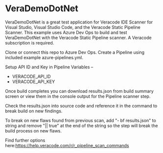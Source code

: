# VeraDemoDotNet #

VeraDemoDotNet is a great test application for Veracode IDE Scanner for Visual Studio, Visual Studio Code, and the Veracode Static Pipeline Scanner. 
This example uses Azure Dev Ops to build and test VeraDemoDotNet with the Veracode Static Pipeline scanner.  A Veracode subscription is required.

Clone or connect this repo to Azure Dev Ops. Create a Pipeline using included example azure-pipelines.yml.

Setup API ID and Key in Pipeline Variables –
- VERACODE_API_ID
- VERACODE_API_KEY

Once build completes you can download results.json from build summary screen or view them in the console output for the Pipeline scanner step.  

Check the results.json into source code and reference it in the command to break build on new findings. 

To break on new flaws found from previous scan, add "- bf results.json" to string and remove "|| true" at the end of the string so the step will break the build process on new flaws.

Find further options here:https://help.veracode.com/r/r_pipeline_scan_commands
